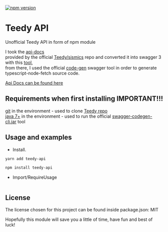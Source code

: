 [![npm version](https://badge.fury.io/js/teedy-api.svg)](https://www.npmjs.com/package/teedy-api)

# Teedy API

Unofficial Teedy API in form of npm module

I took
the [api-docs](https://github.com/sismics/docs/tree/master/docs-web/src/main/java/com/sismics/docs/rest/resource)   
provided by the official [Teedy/sismics](https://github.com/sismics/docs) repo and converted it into swagger 3 with this [tool](https://github.com/amanoooo/apidoc-swagger-3),   
from there, I used the official [code-gen](https://github.com/swagger-api/swagger-codegen) swagger tool in order to generate typescript-node-fetch source code.  

    

[Api Docs can be found here](https://demo.teedy.io/apidoc/)

## Requirements when first installing IMPORTANT!!!

[git](https://git-scm.com/downloads) in the environment - used to clone [Teedy repo](https://github.com/sismics/docs)   
[java 7+](https://docs.aws.amazon.com/corretto/latest/corretto-8-ug/downloads-list.html) in the environment - used to
run the official [swagger-codegen-cli.jar](https://github.com/amanoooo/apidoc-swagger-3) tool

## Usage and examples

* Install.

```bash
yarn add teedy-api
```

```bash
npm install teedy-api
```

* Import/RequireUsage

```js

```

## License

The license chosen for this project can be found inside package.json: MIT

Hopefully this module will save you a little of time, have fun and best of luck!
